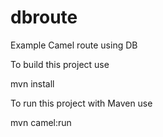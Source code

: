 # dbroute
Example Camel route using DB

To build this project use

  mvn install
  
To run this project with Maven use
  
  mvn camel:run

